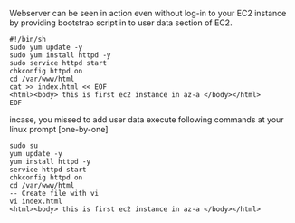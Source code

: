 Webserver can be seen in action even without log-in to your EC2 instance by providing bootstrap script in to user data section of EC2.
```
#!/bin/sh
sudo yum update -y
sudo yum install httpd -y
sudo service httpd start 
chkconfig httpd on 
cd /var/www/html
cat >> index.html << EOF
<html><body> this is first ec2 instance in az-a </body></html>
EOF
```

incase, you missed to add user data execute following commands at your linux prompt [one-by-one]
```
sudo su
yum update -y
yum install httpd -y
service httpd start 
chkconfig httpd on 
cd /var/www/html
-- Create file with vi
vi index.html 
<html><body> this is first ec2 instance in az-a </body></html>
```
